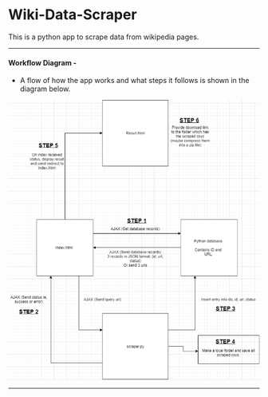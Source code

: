 # Wiki-Data-Scraper
This is a python app to scrape data from wikipedia pages.

----------------------------------------------------------------------------------------------------------------------------------------

#### Workflow Diagram - 
- A flow of how the app works and what steps it follows is shown in the diagram below. <br />
<img src="Images/Workflow Diagram.png" alt="Workflow Diagram.png" />

----------------------------------------------------------------------------------------------------------------------------------------
